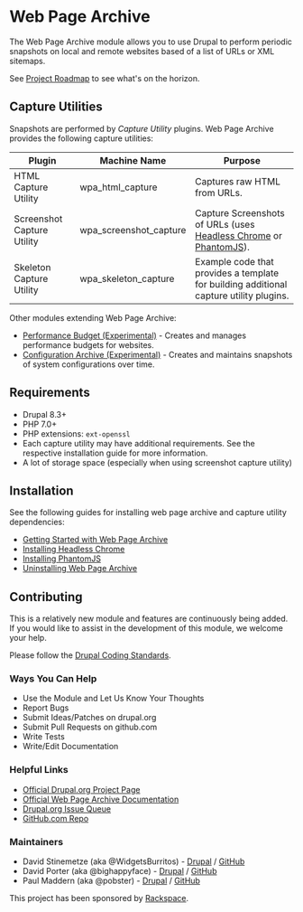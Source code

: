 # Web Page Archive

The Web Page Archive module allows you to use Drupal to perform periodic snapshots on local and remote websites based of a list of URLs or XML sitemaps.

See [Project Roadmap](https://www.drupal.org/node/2916976) to see what's on the horizon.

## Capture Utilities

Snapshots are performed by *Capture Utility* plugins. Web Page Archive provides the following capture utilities:

| Plugin | Machine Name | Purpose |
|-----------------|------------------------|-----------------------------------------------------------------------|
| HTML Capture Utility | wpa_html_capture | Captures raw HTML from URLs. |
| Screenshot Capture Utility | wpa_screenshot_capture | Capture Screenshots of URLs (uses [Headless Chrome](https://developers.google.com/web/updates/2017/04/headless-chrome#screenshots) or [PhantomJS](http://phantomjs.org/)). |
| Skeleton Capture Utility | wpa_skeleton_capture | Example code that provides a template for building additional capture utility plugins. |

Other modules extending Web Page Archive:

- [Performance Budget (Experimental)](https://www.drupal.org/project/performance_budget) - Creates and manages performance budgets for websites.
- [Configuration Archive (Experimental)](https://www.drupal.org/project/configuration_archive) - Creates and maintains snapshots of system configurations over time.

## Requirements
- Drupal 8.3+
- PHP 7.0+
- PHP extensions: `ext-openssl`
- Each capture utility may have additional requirements. See the respective installation guide for more information.
- A lot of storage space (especially when using screenshot capture utility)

## Installation

See the following guides for installing web page archive and capture utility dependencies:

- [Getting Started with Web Page Archive](https://www.drupal.org/docs/8/modules/web-page-archive/getting-started-with-the-web-page-archive-module)
- [Installing Headless Chrome](https://www.drupal.org/docs/8/modules/web-page-archive/installing-headless-chrome-or-chromium)
- [Installing PhantomJS](https://www.drupal.org/docs/8/modules/web-page-archive/installing-phantomjs)
- [Uninstalling Web Page Archive](https://www.drupal.org/docs/8/modules/web-page-archive/uninstalling-web-page-archive)

## Contributing

This is a relatively new module and features are continuously being added. If you would like to assist in the development of this module, we welcome your help.

Please follow the [Drupal Coding Standards](https://www.drupal.org/docs/develop/standards).

### Ways You Can Help

- Use the Module and Let Us Know Your Thoughts
- Report Bugs
- Submit Ideas/Patches on drupal.org
- Submit Pull Requests on github.com
- Write Tests
- Write/Edit Documentation

### Helpful Links

- [Official Drupal.org Project Page](https://www.drupal.org/project/web_page_archive)
- [Official Web Page Archive Documentation](https://www.drupal.org/docs/8/modules/web-page-archive)
- [Drupal.org Issue Queue](https://www.drupal.org/project/issues/2888559)
- [GitHub.com Repo](https://github.com/WidgetsBurritos/web_page_archive)

### Maintainers

- David Stinemetze (aka @WidgetsBurritos) - [Drupal](https://www.drupal.org/u/widgetsburritos) / [GitHub](https://github.com/WidgetsBurritos)
- David Porter (aka @bighappyface) - [Drupal](https://www.drupal.org/u/bighappyface) / [GitHub](https://github.com/bighappyface)
- Paul Maddern (aka @pobster) - [Drupal](https://www.drupal.org/u/pobster) / [GitHub](https://github.com/pobtastic)

This project has been sponsored by [Rackspace](https://www.rackspace.com).
